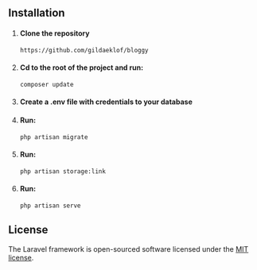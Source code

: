 ## Installation

1. #### Clone the repository

    `https://github.com/gildaeklof/bloggy`

2. #### Cd to the root of the project and run:

    `composer update`

3. #### Create a .env file with credentials to your database

4. #### Run:

    `php artisan migrate`

5. #### Run:

    `php artisan storage:link`

6. #### Run:

    `php artisan serve`

## License

The Laravel framework is open-sourced software licensed under the [MIT license](https://opensource.org/licenses/MIT).
